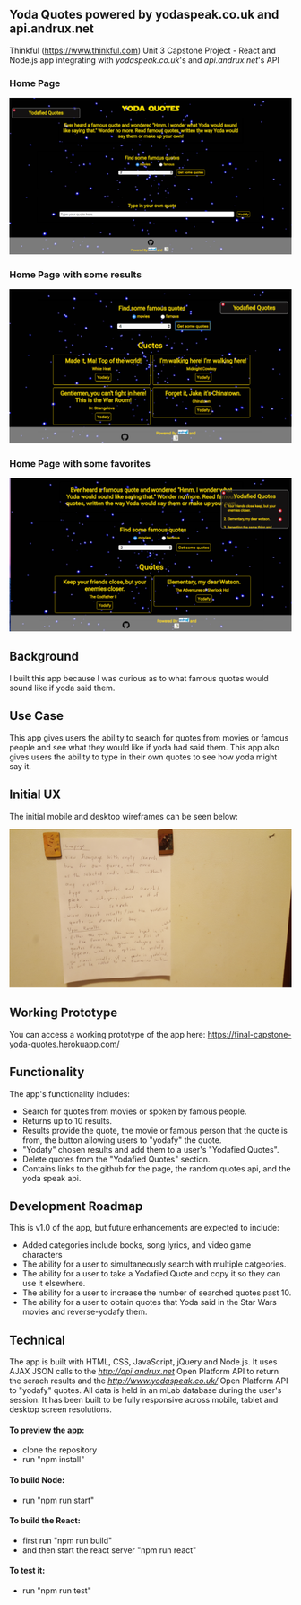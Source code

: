 
## Yoda Quotes powered by yodaspeak.co.uk and api.andrux.net
Thinkful (https://www.thinkful.com) Unit 3 Capstone Project - React and Node.js app integrating with *yodaspeak.co.uk*'s and *api.andrux.net*'s API

### Home Page
![home page no results](https://github.com/codysperoff/final-capstone-yoda-quotes/blob/master/README-images/home-screen-no-results.png)

### Home Page with some results
![home page with results](https://github.com/codysperoff/final-capstone-yoda-quotes/blob/master/README-images/home-screen-with-results.png)

### Home Page with some favorites
![home page with favorites](https://github.com/codysperoff/final-capstone-yoda-quotes/blob/master/README-images/home-screen-with-favorites.png)

## Background

I built this app because I was curious as to what famous quotes would sound like if yoda said them.

## Use Case

This app gives users the ability to search for quotes from movies or famous people and see what they would like if yoda had said them. This app also gives users the ability to type in their own quotes to see how yoda might say it.

## Initial UX

The initial mobile and desktop wireframes can be seen below:

![Initial Wireframes](https://github.com/codysperoff/final-capstone-yoda-quotes/blob/master/README-images/wireframe.jpg)

## Working Prototype

You can access a working prototype of the app here: https://final-capstone-yoda-quotes.herokuapp.com/

## Functionality
The app's functionality includes:

* Search for quotes from movies or spoken by famous people.
* Returns up to 10 results.
* Results provide the quote, the movie or famous person that the quote is from, the button allowing users to "yodafy" the quote.
* "Yodafy" chosen results and add them to a user's "Yodafied Quotes".
* Delete quotes from the "Yodafied Quotes" section.
* Contains links to the github for the page, the random quotes api, and the yoda speak api.


## Development Roadmap

This is v1.0 of the app, but future enhancements are expected to include:

* Added categories include books, song lyrics, and video game characters
* The ability for a user to simultaneously search with multiple catgeories.
* The ability for a user to take a Yodafied Quote and copy it so they can use it elsewhere.
* The ability for a user to increase the number of searched quotes past 10.
* The ability for a user to obtain quotes that Yoda said in the Star Wars movies and reverse-yodafy them.

## Technical

The app is built with HTML, CSS, JavaScript, jQuery and Node.js. It uses AJAX JSON calls to the *http://api.andrux.net* Open Platform API to return the serach results and the *http://www.yodaspeak.co.uk/* Open Platform API to "yodafy" quotes. All data is held in an mLab database during the user's session. It has been built to be fully responsive across mobile, tablet and desktop screen resolutions.

#### To preview the app:
* clone the repository
* run "npm install"

#### To build Node:
* run "npm run start"

#### To build the React:
* first run "npm run build"
* and then start the react server "npm run react"

#### To test it:
* run "npm run test"
